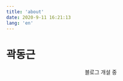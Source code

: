 ```yaml
---
title: 'about'
date: 2020-9-11 16:21:13
lang: 'en'
---
```


# 곽동근

<div align="center">

블로그 개설 중

</div>
